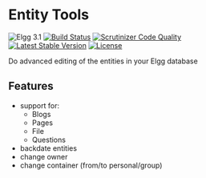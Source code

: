 Entity Tools
============

![Elgg 3.1](https://img.shields.io/badge/Elgg-3.1-green.svg)
[![Build Status](https://scrutinizer-ci.com/g/ColdTrick/entity_tools/badges/build.png?b=master)](https://scrutinizer-ci.com/g/ColdTrick/entity_tools/build-status/master)
[![Scrutinizer Code Quality](https://scrutinizer-ci.com/g/ColdTrick/entity_tools/badges/quality-score.png?b=master)](https://scrutinizer-ci.com/g/ColdTrick/entity_tools/?branch=master)
[![Latest Stable Version](https://poser.pugx.org/coldtrick/entity_tools/v/stable.svg)](https://packagist.org/packages/coldtrick/entity_tools)
[![License](https://poser.pugx.org/coldtrick/entity_tools/license.svg)](https://packagist.org/packages/coldtrick/entity_tools)

Do advanced editing of the entities in your Elgg database

Features
--------
- support for:
	- Blogs
	- Pages
	- File
	- Questions
- backdate entities
- change owner
- change container (from/to personal/group)
